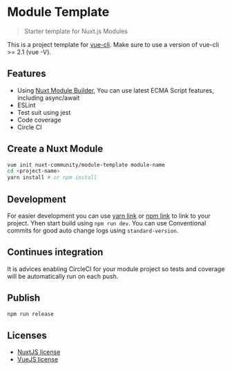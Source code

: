 # Module Template

> Starter template for Nuxt.js Modules

This is a project template for [vue-cli](https://github.com/vuejs/vue-cli).
Make sure to use a version of vue-cli >= 2.1 (vue -V).

## Features

- Using [Nuxt Module Builder](https://github.com/nuxt/module-builder), You can use latest ECMA Script features, including async/await
- ESLint
- Test suit using jest
- Code coverage
- Circle CI

## Create a Nuxt Module

```bash
vue init nuxt-community/module-template module-name
cd <project-name>
yarn install # or npm install
```

## Development
For easier development you can use [yarn link](https://yarnpkg.com/lang/en/docs/cli/link/) or [npm link](https://docs.npmjs.com/cli/link)
to link to your project. Yhen start build using `npm run dev`.
You can use Conventional commits for good auto change logs using `standard-version`.

## Continues integration
It is advices enabling CircleCI for your module project so tests and coverage will be automatically run on each push.

## Publish

```bash
npm run release
```

## Licenses

- [NuxtJS license](https://github.com/nuxt/nuxt.js/blob/master/LICENSE.md)
- [VueJS license](https://github.com/vuejs/vue/blob/master/LICENSE)